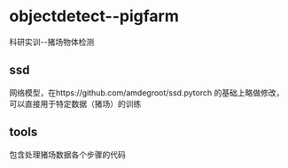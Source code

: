 # objectdetect--pigfarm
科研实训--猪场物体检测

## ssd
网络模型，在https://github.com/amdegroot/ssd.pytorch 的基础上略做修改，可以直接用于特定数据（猪场）的训练

## tools
包含处理猪场数据各个步骤的代码
